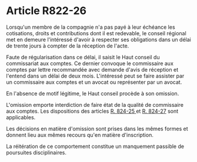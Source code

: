 # Article R822-26

<p>Lorsqu'un membre de la compagnie n'a pas payé à leur échéance les cotisations, droits et contributions dont il est redevable, le conseil régional met en demeure l'intéressé d'avoir à respecter ses obligations dans un délai de trente jours à compter de la réception de l'acte. </p><p>Faute de régularisation dans ce délai, il saisit le Haut conseil du commissariat aux comptes. Ce dernier convoque le commissaire aux comptes par lettre recommandée avec demande d'avis de réception et l'entend dans un délai de deux mois. L'intéressé peut se faire assister par un commissaire aux comptes et un avocat ou représenter par un avocat. </p><p>En l'absence de motif légitime, le Haut conseil procède à son omission. </p><p>L'omission emporte interdiction de faire état de la qualité de commissaire aux comptes. Les dispositions des articles <a href='/affichCodeArticle.do?cidTexte=LEGITEXT000005634379&idArticle=LEGIARTI000032948161&dateTexte=&categorieLien=cid' title='Code de commerce - art. R824-25 (V)'>R. 824-25 </a>et <a href='/affichCodeArticle.do?cidTexte=LEGITEXT000005634379&idArticle=LEGIARTI000032948176&dateTexte=&categorieLien=cid' title='Code de commerce - art. R824-27 (V)'>R. 824-27</a> sont applicables. </p><p>Les décisions en matière d'omission sont prises dans les mêmes formes et donnent lieu aux mêmes recours qu'en matière d'inscription. </p><p>La réitération de ce comportement constitue un manquement passible de poursuites disciplinaires.</p>
